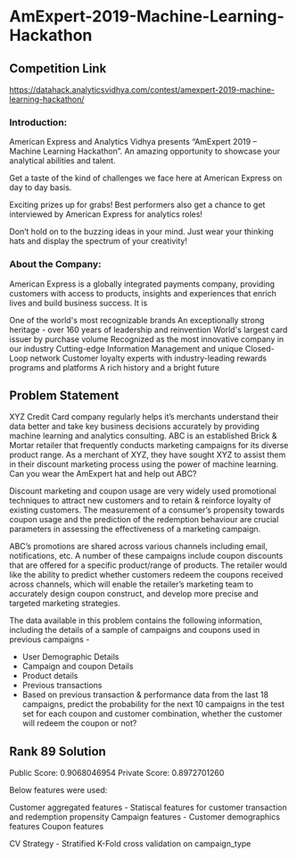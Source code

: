 # AmExpert-2019-Machine-Learning-Hackathon

## Competition Link

https://datahack.analyticsvidhya.com/contest/amexpert-2019-machine-learning-hackathon/

### Introduction:
American Express and Analytics Vidhya presents “AmExpert 2019 – Machine Learning Hackathon”. An amazing opportunity to showcase your analytical abilities and talent.

Get a taste of the kind of challenges we face here at American Express on day to day basis.

Exciting prizes up for grabs! Best performers also get a chance to get interviewed by American Express for analytics roles!

Don’t hold on to the buzzing ideas in your mind. Just wear your thinking hats and display the spectrum of your creativity!

### About the Company:
American Express is a globally integrated payments company, providing customers with access to products, insights and experiences that enrich lives and build business success. It is

One of the world's most recognizable brands
An exceptionally strong heritage - over 160 years of leadership and reinvention
World's largest card issuer by purchase volume
Recognized as the most innovative company in our industry
Cutting-edge Information Management and unique Closed-Loop network
Customer loyalty experts with industry-leading rewards programs and platforms
A rich history and a bright future

## Problem Statement

XYZ Credit Card company regularly helps it’s merchants understand their data better and take key business decisions accurately by providing machine learning and analytics consulting. ABC is an established Brick & Mortar retailer that frequently conducts marketing campaigns for its diverse product range. As a merchant of XYZ, they have sought XYZ to assist them in their discount marketing process using the power of machine learning. Can you wear the AmExpert hat and help out ABC?

 
Discount marketing and coupon usage are very widely used promotional techniques to attract new customers and to retain & reinforce loyalty of existing customers. The measurement of a consumer’s propensity towards coupon usage and the prediction of the redemption behaviour are crucial parameters in assessing the effectiveness of a marketing campaign.

 
ABC’s promotions are shared across various channels including email, notifications, etc. A number of these campaigns include coupon discounts that are offered for a specific product/range of products. The retailer would like the ability to predict whether customers redeem the coupons received across channels, which will enable the retailer’s marketing team to accurately design coupon construct, and develop more precise and targeted marketing strategies.

 
The data available in this problem contains the following information, including the details of a sample of campaigns and coupons used in previous campaigns -

* User Demographic Details
* Campaign and coupon Details
* Product details
* Previous transactions
* Based on previous transaction & performance data from the last 18 campaigns, predict the probability for the next 10 campaigns in the test set for each coupon and customer combination, whether the customer will redeem the coupon or not?

## Rank 89 Solution

Public Score: 0.9068046954 Private Score: 0.8972701260

Below features were used:

Customer aggregated features - Statiscal features for customer transaction and redemption propensity
Campaign features - 
Customer demographics features
Coupon features

CV Strategy - Stratified K-Fold cross validation on campaign_type

